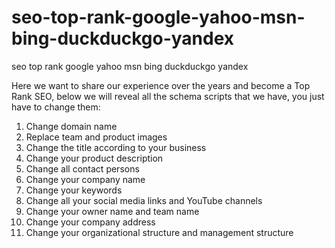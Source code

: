 # seo-top-rank-google-yahoo-msn-bing-duckduckgo-yandex
seo top rank google yahoo msn bing duckduckgo yandex

Here we want to share our experience over the years and become a Top Rank SEO, below we will reveal all the schema scripts that we have, you just have to change them:
1. Change domain name
2. Replace team and product images
3. Change the title according to your business
4. Change your product description
5. Change all contact persons
6. Change your company name
7. Change your keywords
8. Change all your social media links and YouTube channels
9. Change your owner name and team name
10. Change your company address
11. Change your organizational structure and management structure
